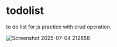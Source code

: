 # todolist
to do list for js practice with crud operation.

![Screenshot 2025-07-04 212858](https://github.com/user-attachments/assets/11d49425-c14e-4d25-8a12-52f73ddde199)
